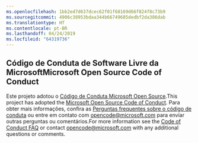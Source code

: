 ```yaml
---
ms.openlocfilehash: 1bb2ed7d637dcec62f01f68169d66f824f8c73b9
ms.sourcegitcommit: 4906c38953bdaa344b66749685dedbf2da386dab
ms.translationtype: HT
ms.contentlocale: pt-BR
ms.lasthandoff: 04/24/2019
ms.locfileid: "64319736"
---
```

## <a name="microsoft-open-source-code-of-conduct"></a><span data-ttu-id="a19a1-101">Código de Conduta de Software Livre da Microsoft</span><span class="sxs-lookup"><span data-stu-id="a19a1-101">Microsoft Open Source Code of Conduct</span></span>
<span data-ttu-id="a19a1-102">Este projeto adotou o [Código de Conduta Microsoft Open Source](https://opensource.microsoft.com/codeofconduct/).</span><span class="sxs-lookup"><span data-stu-id="a19a1-102">This project has adopted the [Microsoft Open Source Code of Conduct](https://opensource.microsoft.com/codeofconduct/).</span></span>
<span data-ttu-id="a19a1-103">Para obter mais informações, confira as [Perguntas frequentes sobre o código de conduta](https://opensource.microsoft.com/codeofconduct/faq/) ou entre em contato com [opencode@microsoft.com](mailto:opencode@microsoft.com) para enviar outras perguntas ou comentários.</span><span class="sxs-lookup"><span data-stu-id="a19a1-103">For more information see the [Code of Conduct FAQ](https://opensource.microsoft.com/codeofconduct/faq/) or contact [opencode@microsoft.com](mailto:opencode@microsoft.com) with any additional questions or comments.</span></span>